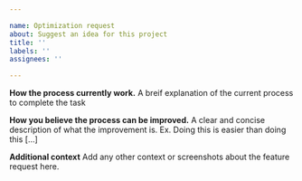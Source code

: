```yaml
---

name: Optimization request
about: Suggest an idea for this project
title: ''	
labels: ''	
assignees: ''

---
```


**How the process currently work.**
A breif explanation of the current process to complete the task

**How you believe the process can be improved.**
A clear and concise description of what the improvement is. Ex. Doing this is easier than doing this [...]

**Additional context**
Add any other context or screenshots about the feature request here.
